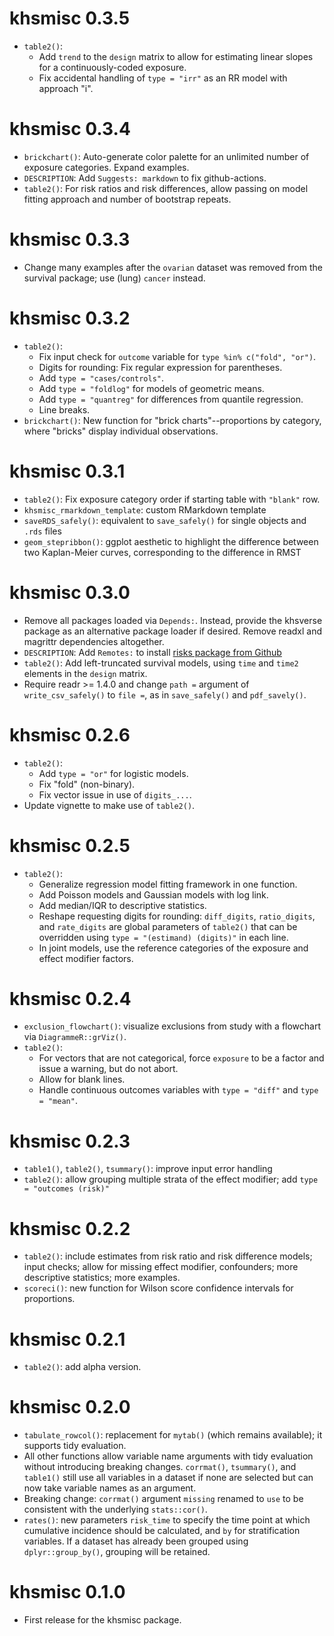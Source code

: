 # khsmisc 0.3.5

* `table2()`: 
   + Add `trend` to the `design` matrix to allow for estimating linear slopes
     for a continuously-coded exposure.
   + Fix accidental handling of `type = "irr"` as an RR model with
     approach "i".


# khsmisc 0.3.4

* `brickchart()`: Auto-generate color palette for an unlimited number of
  exposure categories. Expand examples.
* `DESCRIPTION`: Add `Suggests: markdown` to fix github-actions.
* `table2()`: For risk ratios and risk differences, allow passing on model
  fitting approach and number of bootstrap repeats.


# khsmisc 0.3.3

* Change many examples after the `ovarian` dataset was removed from the survival
  package; use (lung) `cancer` instead.
  

# khsmisc 0.3.2

* `table2()`: 
   + Fix input check for `outcome` variable for `type %in% c("fold", "or")`.
   + Digits for rounding: Fix regular expression for parentheses.
   + Add `type = "cases/controls"`.
   + Add `type = "foldlog"` for models of geometric means.
   + Add `type = "quantreg"` for differences from quantile regression.
   + Line breaks.
* `brickchart()`: New function for "brick charts"--proportions by category,
   where "bricks" display individual observations.


# khsmisc 0.3.1

* `table2()`: Fix exposure category order if starting table with `"blank"` row.
* `khsmisc_rmarkdown_template`: custom RMarkdown template
* `saveRDS_safely()`: equivalent to `save_safely()` for single objects and 
  `.rds` files
* `geom_stepribbon()`: ggplot aesthetic to highlight the difference between
  two Kaplan-Meier curves, corresponding to the difference in RMST


# khsmisc 0.3.0

* Remove all packages loaded via `Depends:`. Instead, provide the khsverse 
  package as an alternative package loader if desired. Remove readxl and 
  magrittr dependencies altogether.
* `DESCRIPTION`: Add `Remotes:` to install [risks package from 
  Github](https://stopsack.github.io/risks)
* `table2()`: Add left-truncated survival models, using `time` and `time2` 
  elements in the `design` matrix.
* Require readr >= 1.4.0 and change `path =` argument of `write_csv_safely()` 
  to `file =`, as in `save_safely()` and `pdf_savely()`.


# khsmisc 0.2.6

* `table2()`: 
   + Add `type = "or"` for logistic models.
   + Fix "fold" (non-binary).
   + Fix vector issue in use of `digits_...`.
* Update vignette to make use of `table2()`.


# khsmisc 0.2.5

* `table2()`: 
   + Generalize regression model fitting framework in one function.
   + Add Poisson models and Gaussian models with log link.
   + Add median/IQR to descriptive statistics.
   + Reshape requesting digits for rounding: `diff_digits`, `ratio_digits`, 
     and `rate_digits` are global parameters of `table2()` that can be 
     overridden using `type = "(estimand) (digits)"` in each line.
   + In joint models, use the reference categories of the exposure and effect 
     modifier factors.


# khsmisc 0.2.4

* `exclusion_flowchart()`: visualize exclusions from study with a flowchart via
  `DiagrammeR::grViz()`.
* `table2()`: 
   + For vectors that are not categorical, force `exposure` to be a factor and 
     issue a warning, but do not abort.
   + Allow for blank lines.
   + Handle continuous outcomes variables with `type = "diff"` and 
     `type = "mean"`.


# khsmisc 0.2.3

* `table1()`, `table2()`, `tsummary()`: improve input error handling
* `table2()`: allow grouping multiple strata of the effect modifier; add 
  `type = "outcomes (risk)"`


# khsmisc 0.2.2

* `table2()`: include estimates from risk ratio and risk difference models; 
  input checks; allow for missing effect modifier, confounders; more 
  descriptive statistics; more examples.
* `scoreci()`: new function for Wilson score confidence intervals for 
  proportions.


# khsmisc 0.2.1

* `table2()`: add alpha version.


# khsmisc 0.2.0

* `tabulate_rowcol()`: replacement for `mytab()` (which remains available); 
  it supports tidy evaluation.
* All other functions allow variable name arguments with tidy evaluation 
  without introducing breaking changes. `corrmat()`, `tsummary()`, and 
  `table1()` still use all variables in a dataset if none are selected but can 
  now take variable names as an argument.
* Breaking change: `corrmat()` argument `missing` renamed to `use` to be 
  consistent with the underlying `stats::cor()`.
* `rates()`: new parameters `risk_time` to specify the time point at which 
  cumulative incidence should be calculated, and `by` for stratification 
  variables. If a dataset has already been grouped using `dplyr::group_by()`, 
  grouping will be retained.


# khsmisc 0.1.0

* First release for the khsmisc package.
